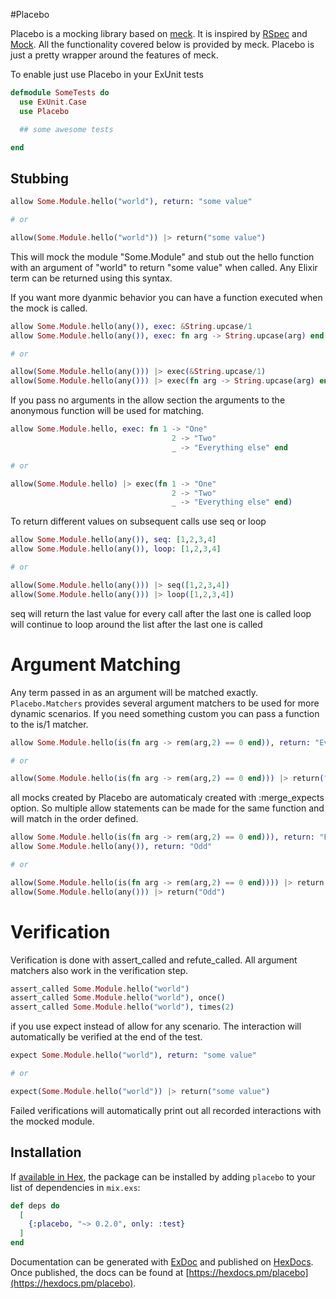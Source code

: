   #Placebo

  Placebo is a mocking library based on [meck](http://eproxus.github.io/meck/).
  It is inspired by [RSpec](http://rspec.info/) and [Mock](https://github.com/jjh42/mock).
  All the functionality covered below is provided by meck.
  Placebo is just a pretty wrapper around the features of meck.

  To enable just use Placebo in your ExUnit tests
  ```elixir
  defmodule SomeTests do
    use ExUnit.Case
    use Placebo

    ## some awesome tests

  end
  ```


  ## Stubbing

  ```elixir
  allow Some.Module.hello("world"), return: "some value"

  # or

  allow(Some.Module.hello("world")) |> return("some value")
  ```
  This will mock the module "Some.Module" and stub out the hello function with an argument of "world" to return "some value" when called.
  Any Elixir term can be returned using this syntax.

  If you want more dyanmic behavior you can have a function executed when the mock is called.
  ```elixir
  allow Some.Module.hello(any()), exec: &String.upcase/1
  allow Some.Module.hello(any()), exec: fn arg -> String.upcase(arg) end

  # or

  allow(Some.Module.hello(any())) |> exec(&String.upcase/1)
  allow(Some.Module.hello(any())) |> exec(fn arg -> String.upcase(arg) end)
  ```

  If you pass no arguments in the allow section the arguments to the anonymous function will be used for matching.
  ```elixir
  allow Some.Module.hello, exec: fn 1 -> "One"
                                      2 -> "Two"
                                      _ -> "Everything else" end

  # or

  allow(Some.Module.hello) |> exec(fn 1 -> "One"
                                      2 -> "Two"
                                      _ -> "Everything else" end)
  ```

  To return different values on subsequent calls use seq or loop
  ```elixir
  allow Some.Module.hello(any()), seq: [1,2,3,4]
  allow Some.Module.hello(any()), loop: [1,2,3,4]

  # or

  allow(Some.Module.hello(any())) |> seq([1,2,3,4])
  allow(Some.Module.hello(any())) |> loop([1,2,3,4])
  ```
  seq will return the last value for every call after the last one is called
  loop will continue to loop around the list after the last one is called

  # Argument Matching

  Any term passed in as an argument will be matched exactly.
  `Placebo.Matchers` provides several argument matchers to be used for more dynamic scenarios.
  If you need something custom you can pass a function to the is/1 matcher.
  ```elixir
  allow Some.Module.hello(is(fn arg -> rem(arg,2) == 0 end)), return: "Even"

  # or

  allow(Some.Module.hello(is(fn arg -> rem(arg,2) == 0 end))) |> return("Even")
  ```

  all mocks created by Placebo are automaticaly created with :merge_expects option.
  So multiple allow statements can be made for the same function and will match in the order defined.
  ```elixir
  allow Some.Module.hello(is(fn arg -> rem(arg,2) == 0 end))), return: "Even"
  allow Some.Module.hello(any()), return: "Odd"

  # or

  allow(Some.Module.hello(is(fn arg -> rem(arg,2) == 0 end)))) |> return("Even")
  allow(Some.Module.hello(any())) |> return("Odd")
  ```

  # Verification

  Verification is done with assert_called and refute_called.
  All argument matchers also work in the verification step.

  ```elixir
  assert_called Some.Module.hello("world")
  assert_called Some.Module.hello("world"), once()
  assert_called Some.Module.hello("world"), times(2)
  ```

  if you use expect instead of allow for any scenario. The interaction will automatically be verified at the end of the test.
  ```elixir
  expect Some.Module.hello("world"), return: "some value"

  # or

  expect(Some.Module.hello("world")) |> return("some value")
  ```

  Failed verifications will automatically print out all recorded interactions with the mocked module.




## Installation

If [available in Hex](https://hex.pm/docs/publish), the package can be installed
by adding `placebo` to your list of dependencies in `mix.exs`:

```elixir
def deps do
  [
    {:placebo, "~> 0.2.0", only: :test}
  ]
end
```

Documentation can be generated with [ExDoc](https://github.com/elixir-lang/ex_doc)
and published on [HexDocs](https://hexdocs.pm). Once published, the docs can
be found at [https://hexdocs.pm/placebo](https://hexdocs.pm/placebo).

